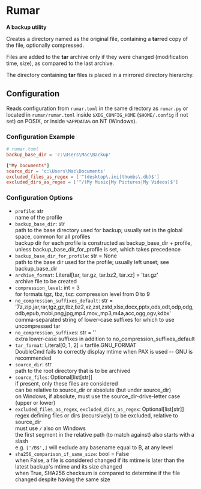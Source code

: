 # Rumar

**A backup utility**

Creates a directory named as the original file, containing a **tar**red copy of the file, optionally compressed.

Files are added to the **tar** archive only if they were changed (modification time, size), as compared to the last archive.

The directory containing **tar** files is placed in a mirrored directory hierarchy.

## Configuration

Reads configuration from `rumar.toml` in the same directory as `rumar.py` or located in `rumar/rumar.toml` inside `$XDG_CONFIG_HOME` (`$HOME/.config` if not set) on POSIX, or inside `%APPDATA%` on NT (Windows).

### Configuration Example

```toml
# rumar.toml
backup_base_dir = 'c:\Users\Mac\Backup'

["My Documents"]
source_dir = 'c:\Users\Mac\Documents'
excluded_files_as_regex = ['^(desktop\.ini|thumbs\.db)$']
excluded_dirs_as_regex = ['^/(My Music|My Pictures|My Videos)$']
```

### Configuration Options

* `profile`: str\
  name of the profile
* `backup_base_dir`: str\
  path to the base directory used for backup; usually set in the global space, common for all profiles\
  backup dir for each profile is constructed as backup_base_dir + profile, unless backup_base_dir_for_profile is set, which takes precedence
* `backup_base_dir_for_profile`: str = None\
  path to the base dir used for the profile; usually left unset; see backup_base_dir
* `archive_format`: Literal[tar, tar.gz, tar.bz2, tar.xz] = 'tar.gz'\
    archive file to be created
* `compression_level`: int = 3\
    for formats tgz, tbz, txz: compression level from 0 to 9
* `no_compression_suffixes_default`: str = '7z,zip,jar,rar,tgz,gz,tbz,bz2,xz,zst,zstd,xlsx,docx,pptx,ods,odt,odp,odg,odb,epub,mobi,png,jpg,mp4,mov,,mp3,m4a,acc,ogg,ogv,kdbx'\
    comma-separated string of lower-case suffixes for which to use uncompressed tar
* `no_compression_suffixes`: str = ''\
    extra lower-case suffixes in addition to no_compression_suffixes_default
* `tar_format`: Literal[0, 1, 2] = tarfile.GNU_FORMAT\
  DoubleCmd fails to correctly display mtime when PAX is used -- GNU is recommended
* `source_dir`: str\
  path to the root directory that is to be archived
* `source_files`: Optional[list[str]]\
  if present, only these files are considered\
  can be relative to source_dir or absolute (but under source_dir)\
  on Windows, if absolute, must use the source_dir-drive-letter case (upper or lower)
* `excluded_files_as_regex`, `excluded_dirs_as_regex`: Optional[list[str]]\
  regex defining files or dirs (recursively) to be excluded, relative to source_dir\
  must use `/` also on Windows\
  the first segment in the relative path (to match against) also starts with a slash\
  e.g. `['/B$',]` will exclude any basename equal to B, at any level
* `sha256_comparison_if_same_size`: bool = False\
  when False, a file is considered changed if its mtime is later than the latest backup's mtime and its size changed\
  when True, SHA256 checksum is compared to determine if the file changed despite having the same size
